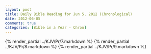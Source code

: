 ```yaml
---
layout: post
title: Daily Bible Reading for Jun 5, 2012 (Chronological)
date: 2012-06-05
comments: true
categories: [Bible in a Year - Chron]
---
```

{% render_partial ../KJV/Pr/7.markdown %}
{% render_partial ../KJV/Pr/8.markdown %}
{% render_partial ../KJV/Pr/9.markdown %}

